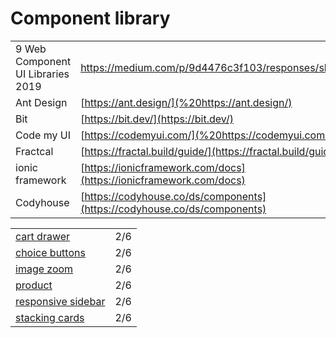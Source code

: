 # Component library

|  |  |
| :--- | :--- |
| 9 Web Component UI Libraries 2019 | https://medium.com/p/9d4476c3f103/responses/show |
| Ant Design | [https://ant.design/](%20https://ant.design/) |
| Bit | [https://bit.dev/](https://bit.dev/) |
| Code my UI | [https://codemyui.com/](%20https://codemyui.com/) |
| Fractcal | [https://fractal.build/guide/](https://fractal.build/guide/) |
| ionic framework | [https://ionicframework.com/docs](https://ionicframework.com/docs) |
| Codyhouse | [https://codyhouse.co/ds/components](https://codyhouse.co/ds/components) |

|  |  |
| :--- | :--- |
| [cart drawer](https://codyhouse.co/ds/components/app/cart-drawer) | 2/6 |
| [choice buttons](https://codyhouse.co/ds/components/app/choice-buttons) | 2/6 |
| [image zoom](https://codyhouse.co/ds/components/app/image-zoom) | 2/6 |
| [product](https://codyhouse.co/ds/components/app/product) | 2/6 |
| [responsive sidebar](https://codyhouse.co/ds/components/app/responsive-sidebar) | 2/6 |
| [stacking cards](https://codyhouse.co/ds/components/app/stacking-cards) | 2/6 |

